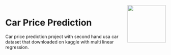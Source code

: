 <img src="https://user-images.githubusercontent.com/52182704/136933367-b32ad2e8-a7e2-4fdd-afcf-c40e4801455f.png" width=120 align=right>
<h1>Car Price Prediction</h1>
<p>Car price prediction project with second hand usa car dataset that downloaded on kaggle with multi linear regression.</p>
